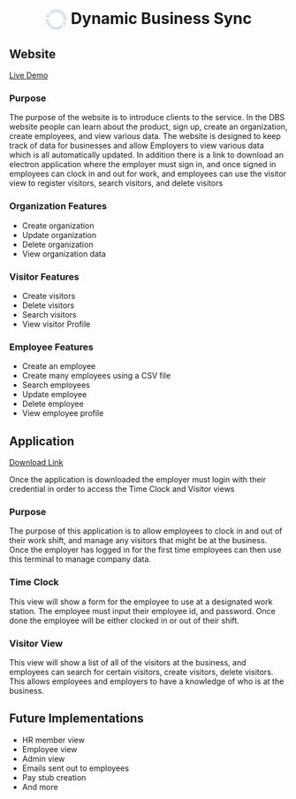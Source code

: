 <h1 align="center"><img align="center" height="40" src="./imgs/icon/iconWhite.svg" alt="DBS Icon"/> Dynamic Business Sync </h1>

## Website

[Live Demo](https://www.taylor58.dev/)

### Purpose

The purpose of the website is to introduce clients to the service. In the DBS website people can learn about the product, sign up, create an organization, create employees, and view various data. The website is designed to keep track of data for businesses and allow Employers to view various data which is all automatically updated. In addition there is a link to download an electron application where the employer must sign in, and once signed in employees can clock in and out for work, and employees can use the visitor view to register visitors, search visitors, and delete visitors

### Organization Features

- Create organization
- Update organization
- Delete organization
- View organization data

### Visitor Features

- Create visitors
- Delete visitors
- Search visitors
- View visitor Profile

### Employee Features

- Create an employee
- Create many employees using a CSV file
- Search employees
- Update employee
- Delete employee
- View employee profile

## Application

[Download Link](https://github.com/atk21009/Senior-Project/releases/download/v1.0.0/ElectronReact.Setup.4.6.0.exe)

Once the application is downloaded the employer must login with their credential in order to access the Time Clock and Visitor views

### Purpose

The purpose of this application is to allow employees to clock in and out of their work shift, and manage any visitors that might be at the business. Once the employer has logged in for the first time employees can then use this terminal to manage company data.

### Time Clock

This view will show a form for the employee to use at a designated work station. The employee must input their employee id, and password. Once done the employee will be either clocked in or out of their shift.

### Visitor View

This view will show a list of all of the visitors at the business, and employees can search for certain visitors, create visitors, delete visitors. This allows employees and employers to have a knowledge of who is at the business.

## Future Implementations

- HR member view
- Employee view
- Admin view
- Emails sent out to employees
- Pay stub creation
- And more
